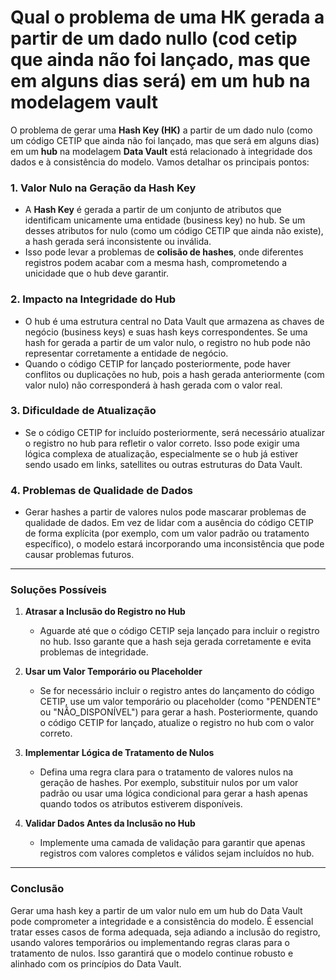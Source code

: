# Qual o problema de uma HK gerada a partir de um dado nullo (cod cetip que ainda não foi lançado, mas que em alguns dias será) em um hub na modelagem vault

O problema de gerar uma **Hash Key (HK)** a partir de um dado nulo (como um código CETIP que ainda não foi lançado, mas que será em alguns dias) em um **hub** na modelagem **Data Vault** está relacionado à integridade dos dados e à consistência do modelo. Vamos detalhar os principais pontos:

### 1. **Valor Nulo na Geração da Hash Key**
   - A **Hash Key** é gerada a partir de um conjunto de atributos que identificam unicamente uma entidade (business key) no hub. Se um desses atributos for nulo (como um código CETIP que ainda não existe), a hash gerada será inconsistente ou inválida.
   - Isso pode levar a problemas de **colisão de hashes**, onde diferentes registros podem acabar com a mesma hash, comprometendo a unicidade que o hub deve garantir.

### 2. **Impacto na Integridade do Hub**
   - O hub é uma estrutura central no Data Vault que armazena as chaves de negócio (business keys) e suas hash keys correspondentes. Se uma hash for gerada a partir de um valor nulo, o registro no hub pode não representar corretamente a entidade de negócio.
   - Quando o código CETIP for lançado posteriormente, pode haver conflitos ou duplicações no hub, pois a hash gerada anteriormente (com valor nulo) não corresponderá à hash gerada com o valor real.

### 3. **Dificuldade de Atualização**
   - Se o código CETIP for incluído posteriormente, será necessário atualizar o registro no hub para refletir o valor correto. Isso pode exigir uma lógica complexa de atualização, especialmente se o hub já estiver sendo usado em links, satellites ou outras estruturas do Data Vault.

### 4. **Problemas de Qualidade de Dados**
   - Gerar hashes a partir de valores nulos pode mascarar problemas de qualidade de dados. Em vez de lidar com a ausência do código CETIP de forma explícita (por exemplo, com um valor padrão ou tratamento específico), o modelo estará incorporando uma inconsistência que pode causar problemas futuros.

---

### Soluções Possíveis

1. **Atrasar a Inclusão do Registro no Hub**
   - Aguarde até que o código CETIP seja lançado para incluir o registro no hub. Isso garante que a hash seja gerada corretamente e evita problemas de integridade.

2. **Usar um Valor Temporário ou Placeholder**
   - Se for necessário incluir o registro antes do lançamento do código CETIP, use um valor temporário ou placeholder (como "PENDENTE" ou "NÃO_DISPONÍVEL") para gerar a hash. Posteriormente, quando o código CETIP for lançado, atualize o registro no hub com o valor correto.

3. **Implementar Lógica de Tratamento de Nulos**
   - Defina uma regra clara para o tratamento de valores nulos na geração de hashes. Por exemplo, substituir nulos por um valor padrão ou usar uma lógica condicional para gerar a hash apenas quando todos os atributos estiverem disponíveis.

4. **Validar Dados Antes da Inclusão no Hub**
   - Implemente uma camada de validação para garantir que apenas registros com valores completos e válidos sejam incluídos no hub.

---

### Conclusão
Gerar uma hash key a partir de um valor nulo em um hub do Data Vault pode comprometer a integridade e a consistência do modelo. É essencial tratar esses casos de forma adequada, seja adiando a inclusão do registro, usando valores temporários ou implementando regras claras para o tratamento de nulos. Isso garantirá que o modelo continue robusto e alinhado com os princípios do Data Vault.
